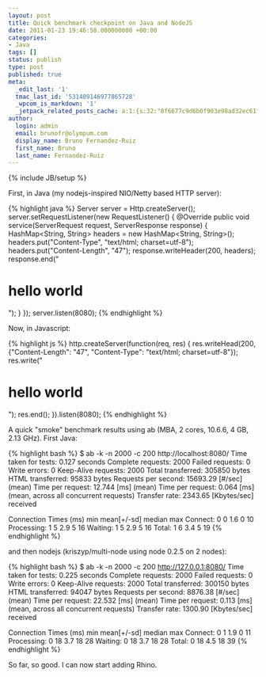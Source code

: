 ```yaml
---
layout: post
title: Quick benchmark checkpoint on Java and NodeJS
date: 2011-01-23 19:46:58.000000000 +00:00
categories:
- Java
tags: []
status: publish
type: post
published: true
meta:
  _edit_last: '1'
  tmac_last_id: '531409146977865728'
  _wpcom_is_markdown: '1'
  _jetpack_related_posts_cache: a:1:{s:32:"8f6677c9d6b0f903e98ad32ec61f8deb";a:2:{s:7:"expires";i:1415225869;s:7:"payload";a:3:{i:0;a:1:{s:2:"id";i:328;}i:1;a:1:{s:2:"id";i:315;}i:2;a:1:{s:2:"id";i:313;}}}}
author:
  login: admin
  email: brunofr@olympum.com
  display_name: Bruno Fernandez-Ruiz
  first_name: Bruno
  last_name: Fernandez-Ruiz
---
```

{% include JB/setup %}

First, in Java (my nodejs-inspired NIO/Netty based HTTP server):

{% highlight java %}
Server server = Http.createServer();
server.setRequestListener(new RequestListener() {
    @Override
    public void service(ServerRequest request, ServerResponse response) {
        HashMap<String, String> headers = new HashMap<String, String>();
        headers.put("Content-Type", "text/html; charset=utf-8");
        headers.put("Content-Length", "47");
        response.writeHeader(200, headers);
        response.end("<html><body><h1>hello world</h1></body></html>");
    }
});
server.listen(8080);
{% endhighlight %}

Now, in Javascript:

{% highlight js %}
http.createServer(function(req, res) {
    res.writeHead(200, {"Content-Length": "47",
                        "Content-Type": "text/html; charset=utf-8"});
    res.write("<html><body><h1>hello world</h1></body></html>");
    res.end();
}).listen(8080);
{% endhighlight %}

A quick "smoke" benchmark results using ab (MBA, 2 cores, 10.6.6, 4 GB, 2.13 GHz). First Java:

{% highlight bash %}
$ ab -k -n 2000 -c 200  http://localhost:8080/
Time taken for tests:   0.127 seconds
Complete requests:      2000
Failed requests:        0
Write errors:           0
Keep-Alive requests:    2000
Total transferred:      305850 bytes
HTML transferred:       95833 bytes
Requests per second:    15693.29 [#/sec] (mean)
Time per request:       12.744 [ms] (mean)
Time per request:       0.064 [ms] (mean, across all concurrent requests)
Transfer rate:          2343.65 [Kbytes/sec] received

Connection Times (ms)
              min  mean[+/-sd] median   max
Connect:        0    0   1.6      0      10
Processing:     1    5   2.9      5      16
Waiting:        1    5   2.9      5      16
Total:          1    6   3.4      5      19
{% endhighlight %}

and then nodejs (kriszyp/multi-node using node 0.2.5 on 2 nodes):

{% highlight bash %}
$ ab -k -n 2000 -c 200 http://127.0.0.1:8080/
Time taken for tests:   0.225 seconds
Complete requests:      2000
Failed requests:        0
Write errors:           0
Keep-Alive requests:    2000
Total transferred:      300150 bytes
HTML transferred:       94047 bytes
Requests per second:    8876.38 [#/sec] (mean)
Time per request:       22.532 [ms] (mean)
Time per request:       0.113 [ms] (mean, across all concurrent requests)
Transfer rate:          1300.90 [Kbytes/sec] received

Connection Times (ms)
              min  mean[+/-sd] median   max
Connect:        0    1   1.9      0      11
Processing:     0   18   3.7     18      28
Waiting:        0   18   3.7     18      28
Total:          0   18   4.5     18      39
{% endhighlight %}

So far, so good. I can now start adding Rhino.
